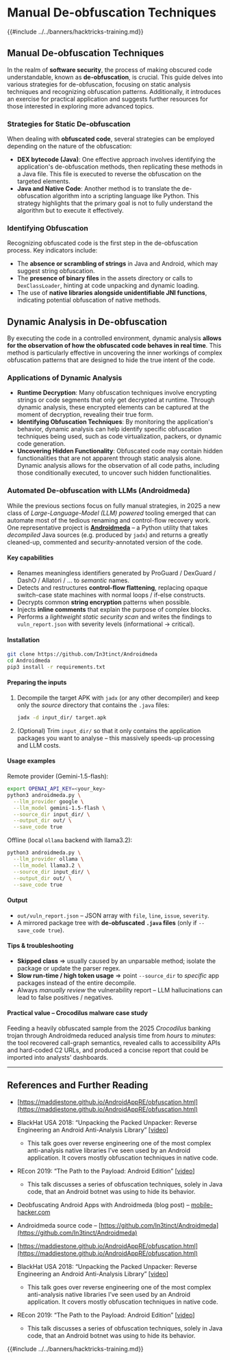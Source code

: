 # Manual De-obfuscation Techniques

{{#include ../../banners/hacktricks-training.md}}

## Manual **De-obfuscation Techniques**

In the realm of **software security**, the process of making obscured code understandable, known as **de-obfuscation**, is crucial. This guide delves into various strategies for de-obfuscation, focusing on static analysis techniques and recognizing obfuscation patterns. Additionally, it introduces an exercise for practical application and suggests further resources for those interested in exploring more advanced topics.

### **Strategies for Static De-obfuscation**

When dealing with **obfuscated code**, several strategies can be employed depending on the nature of the obfuscation:

- **DEX bytecode (Java)**: One effective approach involves identifying the application's de-obfuscation methods, then replicating these methods in a Java file. This file is executed to reverse the obfuscation on the targeted elements.
- **Java and Native Code**: Another method is to translate the de-obfuscation algorithm into a scripting language like Python. This strategy highlights that the primary goal is not to fully understand the algorithm but to execute it effectively.

### **Identifying Obfuscation**

Recognizing obfuscated code is the first step in the de-obfuscation process. Key indicators include:

- The **absence or scrambling of strings** in Java and Android, which may suggest string obfuscation.
- The **presence of binary files** in the assets directory or calls to `DexClassLoader`, hinting at code unpacking and dynamic loading.
- The use of **native libraries alongside unidentifiable JNI functions**, indicating potential obfuscation of native methods.

## **Dynamic Analysis in De-obfuscation**

By executing the code in a controlled environment, dynamic analysis **allows for the observation of how the obfuscated code behaves in real time**. This method is particularly effective in uncovering the inner workings of complex obfuscation patterns that are designed to hide the true intent of the code.

### **Applications of Dynamic Analysis**

- **Runtime Decryption**: Many obfuscation techniques involve encrypting strings or code segments that only get decrypted at runtime. Through dynamic analysis, these encrypted elements can be captured at the moment of decryption, revealing their true form.
- **Identifying Obfuscation Techniques**: By monitoring the application's behavior, dynamic analysis can help identify specific obfuscation techniques being used, such as code virtualization, packers, or dynamic code generation.
- **Uncovering Hidden Functionality**: Obfuscated code may contain hidden functionalities that are not apparent through static analysis alone. Dynamic analysis allows for the observation of all code paths, including those conditionally executed, to uncover such hidden functionalities.

### Automated De-obfuscation with LLMs (Androidmeda)

While the previous sections focus on fully manual strategies, in 2025 a new class of *Large-Language-Model (LLM) powered* tooling emerged that can automate most of the tedious renaming and control-flow recovery work.  
One representative project is **[Androidmeda](https://github.com/In3tinct/Androidmeda)** – a Python utility that takes *decompiled* Java sources (e.g. produced by `jadx`) and returns a greatly cleaned-up, commented and security-annotated version of the code.

#### Key capabilities
* Renames meaningless identifiers generated by ProGuard / DexGuard / DashO / Allatori / … to *semantic* names.
* Detects and restructures **control-flow flattening**, replacing opaque switch-case state machines with normal loops / if-else constructs.
* Decrypts common **string encryption** patterns when possible.
* Injects **inline comments** that explain the purpose of complex blocks.
* Performs a *lightweight static security scan* and writes the findings to `vuln_report.json` with severity levels (informational → critical).

#### Installation
```bash
git clone https://github.com/In3tinct/Androidmeda
cd Androidmeda
pip3 install -r requirements.txt
```

#### Preparing the inputs
1. Decompile the target APK with `jadx` (or any other decompiler) and keep only the *source* directory that contains the `.java` files:
   ```bash
   jadx -d input_dir/ target.apk
   ```
2. (Optional) Trim `input_dir/` so that it only contains the application packages you want to analyse – this massively speeds-up processing and LLM costs.

#### Usage examples

Remote provider (Gemini-1.5-flash):
```bash
export OPENAI_API_KEY=<your_key>
python3 androidmeda.py \
  --llm_provider google \
  --llm_model gemini-1.5-flash \
  --source_dir input_dir/ \
  --output_dir out/ \
  --save_code true
```

Offline (local `ollama` backend with llama3.2):
```bash
python3 androidmeda.py \
  --llm_provider ollama \
  --llm_model llama3.2 \
  --source_dir input_dir/ \
  --output_dir out/ \
  --save_code true
```

#### Output
* `out/vuln_report.json` – JSON array with `file`, `line`, `issue`, `severity`.
* A mirrored package tree with **de-obfuscated `.java` files** (only if `--save_code true`).

#### Tips & troubleshooting
* **Skipped class** ⇒ usually caused by an unparsable method; isolate the package or update the parser regex.
* **Slow run-time / high token usage** ⇒ point `--source_dir` to *specific* app packages instead of the entire decompile.
* Always *manually review* the vulnerability report – LLM hallucinations can lead to false positives / negatives.

#### Practical value – Crocodilus malware case study
Feeding a heavily obfuscated sample from the 2025 *Crocodilus* banking trojan through Androidmeda reduced analysis time from *hours* to *minutes*: the tool recovered call-graph semantics, revealed calls to accessibility APIs and hard-coded C2 URLs, and produced a concise report that could be imported into analysts’ dashboards.

---

## References and Further Reading

- [https://maddiestone.github.io/AndroidAppRE/obfuscation.html](https://maddiestone.github.io/AndroidAppRE/obfuscation.html)
- BlackHat USA 2018: “Unpacking the Packed Unpacker: Reverse Engineering an Android Anti-Analysis Library” [[video](https://www.youtube.com/watch?v=s0Tqi7fuOSU)]
  - This talk goes over reverse engineering one of the most complex anti-analysis native libraries I’ve seen used by an Android application. It covers mostly obfuscation techniques in native code.
- REcon 2019: “The Path to the Payload: Android Edition” [[video](https://recon.cx/media-archive/2019/Session.005.Maddie_Stone.The_path_to_the_payload_Android_Edition-J3ZnNl2GYjEfa.mp4)]
  - This talk discusses a series of obfuscation techniques, solely in Java code, that an Android botnet was using to hide its behavior.
- Deobfuscating Android Apps with Androidmeda (blog post) – [mobile-hacker.com](https://www.mobile-hacker.com/2025/07/22/deobfuscating-android-apps-with-androidmeda-a-smarter-way-to-read-obfuscated-code/)
- Androidmeda source code – [https://github.com/In3tinct/Androidmeda](https://github.com/In3tinct/Androidmeda)

- [https://maddiestone.github.io/AndroidAppRE/obfuscation.html](https://maddiestone.github.io/AndroidAppRE/obfuscation.html)
- BlackHat USA 2018: “Unpacking the Packed Unpacker: Reverse Engineering an Android Anti-Analysis Library” \[[video](https://www.youtube.com/watch?v=s0Tqi7fuOSU)]
  - This talk goes over reverse engineering one of the most complex anti-analysis native libraries I’ve seen used by an Android application. It covers mostly obfuscation techniques in native code.
- REcon 2019: “The Path to the Payload: Android Edition” \[[video](https://recon.cx/media-archive/2019/Session.005.Maddie_Stone.The_path_to_the_payload_Android_Edition-J3ZnNl2GYjEfa.mp4)]
  - This talk discusses a series of obfuscation techniques, solely in Java code, that an Android botnet was using to hide its behavior.

{{#include ../../banners/hacktricks-training.md}}


